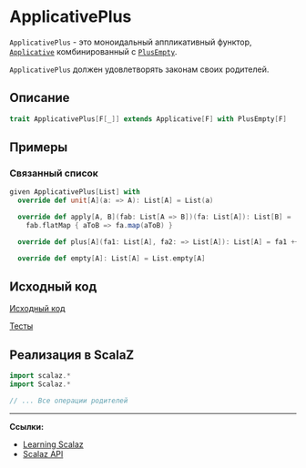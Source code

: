 # ApplicativePlus

`ApplicativePlus` - это моноидальный аппликативный функтор, 
[`Applicative`](applicative) комбинированный с [`PlusEmpty`](plus-empty).

`ApplicativePlus` должен удовлетворять законам своих родителей.


## Описание

```scala
trait ApplicativePlus[F[_]] extends Applicative[F] with PlusEmpty[F]
```

## Примеры

### Связанный список

```scala
given ApplicativePlus[List] with
  override def unit[A](a: => A): List[A] = List(a)

  override def apply[A, B](fab: List[A => B])(fa: List[A]): List[B] =
    fab.flatMap { aToB => fa.map(aToB) }

  override def plus[A](fa1: List[A], fa2: => List[A]): List[A] = fa1 ++ fa2

  override def empty[A]: List[A] = List.empty[A]
```

## Исходный код

[Исходный код](https://gitflic.ru/project/artemkorsakov/scalabook/blob?file=examples%2Fsrc%2Fmain%2Fscala%2Ftypeclass%2Fmonad%2FApplicativePlus.scala&plain=1)

[Тесты](https://gitflic.ru/project/artemkorsakov/scalabook/blob?file=examples%2Fsrc%2Ftest%2Fscala%2Ftypeclass%2Fmonad%2FApplicativePlusSuite.scala)


## Реализация в ScalaZ

```scala
import scalaz.*
import Scalaz.*

// ... Все операции родителей
```


---

**Ссылки:**

- [Learning Scalaz](http://eed3si9n.com/learning-scalaz/MonadPlus.html)
- [Scalaz API](https://javadoc.io/doc/org.scalaz/scalaz-core_3/7.3.6/scalaz/ApplicativePlus.html)
